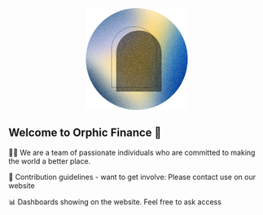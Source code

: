 <p align="center">
    <img src="https://raw.githubusercontent.com/orphic-finance/.github/main/profile/public/pics/34-round.png" width="200" alt="profile pic">
</p>

## Welcome to Orphic Finance 🧙

🙋‍♀️ We are a team of passionate individuals who are committed to making the world a better place.

🌈 Contribution guidelines - want to get involve: Please contact use on our website

📊 Dashboards showing on the website. Feel free to ask access


